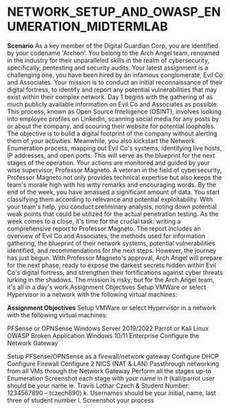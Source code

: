 # NETWORK_SETUP_AND_OWASP_ENUMERATION_MIDTERMLAB

**Scenario**
As a key member of the Digital Guardian Corp, you are identified by your codename 'Archon'. You belong
to the Arch Angel team, renowned in the industry for their unparalleled skills in the realm of
cybersecurity, specifically, pentesting and security audits.
Your latest assignment is a challenging one, you have been hired by an infamous conglomerate, Evil Co
and Associates. Your mission is to conduct an initial reconnaissance of their digital fortress, to identify
and report any potential vulnerabilities that may exist within their complex network.
Day 1 begins with the gathering of as much publicly available information on Evil Co and Associates as
possible. This process, known as Open Source Intelligence (OSINT), involves looking into employee
profiles on LinkedIn, scanning social media for any posts by or about the company, and scouring their
website for potential loopholes. The objective is to build a digital footprint of the company without
alerting them of your activities.
Meanwhile, you also kickstart the Network Enumeration process, mapping out Evil Co's systems,
identifying live hosts, IP addresses, and open ports. This will serve as the blueprint for the next stages of
the operation.
Your actions are monitored and guided by your wise supervisor, Professor Magneto. A veteran in the
field of cybersecurity, Professor Magneto not only provides technical expertise but also keeps the team's
morale high with his witty remarks and encouraging words.
By the end of the week, you have amassed a significant amount of data. You start classifying them
according to relevance and potential exploitability. With your team's help, you conduct preliminary
analysis, noting down potential weak points that could be utilized for the actual penetration testing.
As the week comes to a close, it's time for the crucial task: writing a comprehensive report to Professor
Magneto. The report includes an overview of Evil Co and Associates, the methods used for information
gathering, the blueprint of their network systems, potential vulnerabilities identified, and
recommendations for the next steps.
However, the journey has just begun. With Professor Magneto's approval, Arch Angel will prepare for the
next phase, ready to expose the darkest secrets hidden within Evil Co's digital fortress, and strengthen
their fortifications against cyber threats lurking in the shadows. The mission is risky, but for the Arch
Angel team, it's all in a day's work.Assignment Objectives
Setup VMWare or select Hypervisor in a network with the following virtual machines:

**Assignment Objectives**
Setup VMWare or select Hypervisor in a network with the following virtual machines:

PFSense or OPNSense
Windows Server 2019/2022
Parrot or Kali Linux
OWASP Broken Application
Windows 10/11 Enterprise
Configure the Network Gateway

Setup PFSense/OPNSense as a firewall/network gateway
Configure DHCP
Configure Firewall
Configure 2 NICS (NAT & LAN)
Passthrough networking from all VMs through the Network Gateway
Perform all the stages up-to Enumeration
Screenshot each stage with your name in it (kali/parrot user should be your name ie. Travis
Lothar Czech & Student Number: 1234567890 – tczech890)
k. Usernames should be your initial, name, last three of student number
l. Screenshot your process
